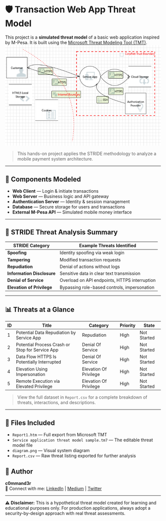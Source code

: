 # 🛡️ Transaction Web App Threat Model

This project is a **simulated threat model** of a basic web application inspired by M-Pesa. It is built using the [Microsoft Threat Modeling Tool (TMT)](https://aka.ms/tmt).
![Threat Model Diagram](assets/diagram.png)

> This hands-on project applies the STRIDE methodology to analyze a mobile payment system architecture.

---

## 🧩 Components Modeled

- **Web Client** — Login & initiate transactions
- **Web Server** — Business logic and API gateway
- **Authentication Server** — Identity & session management
- **Database** — Secure storage for users and transactions
- **External M-Pesa API** — Simulated mobile money interface

---

## 🔐 STRIDE Threat Analysis Summary

| STRIDE Category            | Example Threats Identified                      |
|----------------------------|-------------------------------------------------|
| **Spoofing**               | Identity spoofing via weak login                |
| **Tampering**              | Modified transaction requests                   |
| **Repudiation**            | Denial of actions without logs                  |
| **Information Disclosure** | Sensitive data in clear text transmission       |
| **Denial of Service**      | Overload on API endpoints, HTTPS interruption   |
| **Elevation of Privilege** | Bypassing role-based controls, impersonation    |

---

## 📊 Threats at a Glance

| ID | Title                                               | Category               | Priority | State        |
|----|-----------------------------------------------------|------------------------|----------|--------------|
| 1           | Potential Data Repudiation by Service App              | Repudiation            | High          | Not Started  |
| 2           | Potential Process Crash or Stop for Service App     | Denial Of Service      | High          | Not Started  |
| 3           | Data Flow HTTPS Is Potentially Interrupted          | Denial Of Service      | High          | Not Started  |
| 4           | Elevation Using Impersonation                       | Elevation Of Privilege | High          | Not Started  |
| 5           | Remote Execution via Elevated Privilege             | Elevation Of Privilege | High          | Not Started  |

> View the full dataset in `Report.csv` for a complete breakdown of threats, interactions, and descriptions.

---

## 📂 Files Included

- `Report1.htm` — Full export from Microsoft TMT  
- `Service application threat model sample.tm7` — The editable threat model file  
- `diagram.png` — Visual system diagram  
- `Report.csv` — Raw threat listing exported for further analysis


## 👤 Author

**c0mmand3r**  
🔗 Connect with me: [LinkedIn](https://www.linkedin.com/in/brian-murunga-a0467a263/) | [Medium](https://medium.com/@brian_murunga) | [Twitter](https://x.com/brian_murunga1)



---

⚠️ **Disclaimer:** This is a hypothetical threat model created for learning and educational purposes only. For production applications, always adopt a security-by-design approach with real threat assessments.
